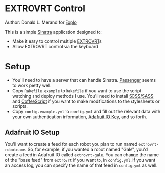 # EXTROVRT Control
Author: Donald L. Merand for [Explo](http://www.explo.org)

This is a simple [Sinatra](http://sinatrarb.com) application designed to:
- Make it easy to control multiple [EXTROVRT](https://github.com/exploration/EXTROVRT)s
- Allow EXTROVRT control via the keyboard

# Setup
- You'll need to have a server that can handle Sinatra. [Passenger](https://www.phusionpassenger.com/) seems to work pretty well.
- Copy `Rakefile.example` to `Rakefile` if you want to use the script-watching and deploy methods I use. You'll need to install [SCSS/SASS](http://sass-lang.com/) and [CoffeeScript](http://coffeescript.org/) if you want to make modifications to the stylesheets or scripts.
- Copy `config.example.yml` to `config.yml` and fill out the relevant data with your own authentication information, [Adafruit IO Key](http://adafruit.io), and so forth.

## Adafruit IO Setup
You'll want to create a feed for each robot you plan to run named `extrovrt-robotname`. So, for example, if you wanted a robot named "Gale", you'd create a feed in Adafruit IO called `extrovrt-gale`. You can change the name of the "base feed" from `extrovrt` if you want to, in `config.yml`. If you want an access log, you can specify the name of that feed in `config.yml` as well.
